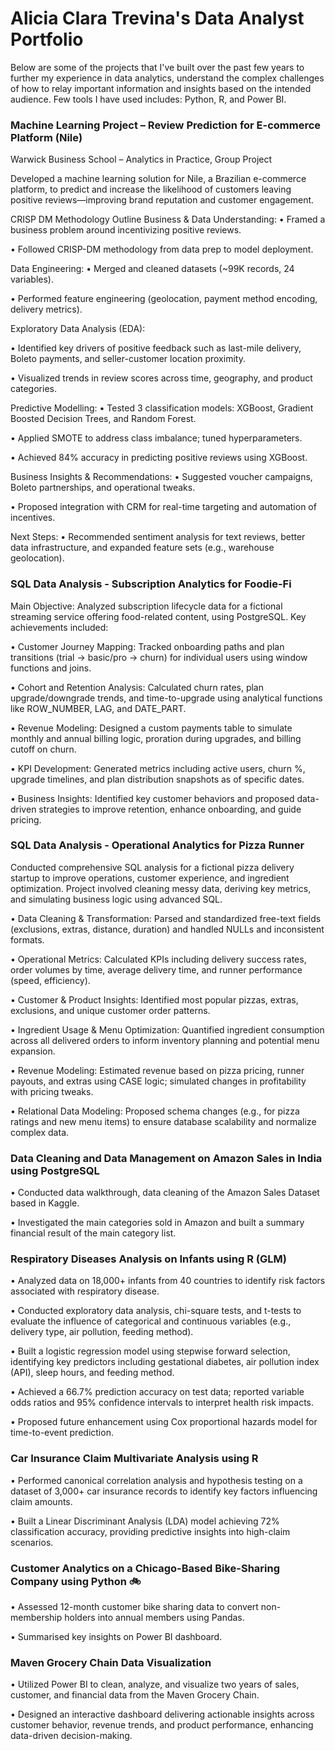 # Alicia Clara Trevina's Data Analyst Portfolio 

Below are some of the projects that I've built over the past few years to further my experience in data analytics, understand the complex challenges of how to relay important
information and insights based on the intended audience. Few tools I have used includes: Python, R, and Power BI. 

### Machine Learning Project – Review Prediction for E-commerce Platform (Nile)
Warwick Business School – Analytics in Practice, Group Project

Developed a machine learning solution for Nile, a Brazilian e-commerce platform, to predict and increase the likelihood of customers leaving positive reviews—improving brand reputation and customer engagement.

CRISP DM Methodology Outline 
Business & Data Understanding:
• Framed a business problem around incentivizing positive reviews.

• Followed CRISP-DM methodology from data prep to model deployment.

Data Engineering:
• Merged and cleaned datasets (~99K records, 24 variables).

• Performed feature engineering (geolocation, payment method encoding, delivery metrics).

Exploratory Data Analysis (EDA):

• Identified key drivers of positive feedback such as last-mile delivery, Boleto payments, and seller-customer location proximity.

• Visualized trends in review scores across time, geography, and product categories.

Predictive Modelling:
• Tested 3 classification models: XGBoost, Gradient Boosted Decision Trees, and Random Forest.

• Applied SMOTE to address class imbalance; tuned hyperparameters.

• Achieved 84% accuracy in predicting positive reviews using XGBoost.

Business Insights & Recommendations:
• Suggested voucher campaigns, Boleto partnerships, and operational tweaks.

• Proposed integration with CRM for real-time targeting and automation of incentives.

Next Steps:
• Recommended sentiment analysis for text reviews, better data infrastructure, and expanded feature sets (e.g., warehouse geolocation).



### SQL Data Analysis - Subscription Analytics for Foodie-Fi

Main Objective: Analyzed subscription lifecycle data for a fictional streaming service offering food-related content, using PostgreSQL. Key achievements included:

• Customer Journey Mapping: Tracked onboarding paths and plan transitions (trial → basic/pro → churn) for individual users using window functions and joins.

• Cohort and Retention Analysis: Calculated churn rates, plan upgrade/downgrade trends, and time-to-upgrade using analytical functions like ROW_NUMBER, LAG, and DATE_PART.

• Revenue Modeling: Designed a custom payments table to simulate monthly and annual billing logic, proration during upgrades, and billing cutoff on churn.

• KPI Development: Generated metrics including active users, churn %, upgrade timelines, and plan distribution snapshots as of specific dates.

• Business Insights: Identified key customer behaviors and proposed data-driven strategies to improve retention, enhance onboarding, and guide pricing.

### SQL Data Analysis - Operational Analytics for Pizza Runner 
Conducted comprehensive SQL analysis for a fictional pizza delivery startup to improve operations, customer experience, and ingredient optimization. 
Project involved cleaning messy data, deriving key metrics, and simulating business logic using advanced SQL.

• Data Cleaning & Transformation: Parsed and standardized free-text fields (exclusions, extras, distance, duration) and handled NULLs and inconsistent formats.

• Operational Metrics: Calculated KPIs including delivery success rates, order volumes by time, average delivery time, and runner performance (speed, efficiency).

• Customer & Product Insights: Identified most popular pizzas, extras, exclusions, and unique customer order patterns.

• Ingredient Usage & Menu Optimization: Quantified ingredient consumption across all delivered orders to inform inventory planning and potential menu expansion.

• Revenue Modeling: Estimated revenue based on pizza pricing, runner payouts, and extras using CASE logic; simulated changes in profitability with pricing tweaks.

• Relational Data Modeling: Proposed schema changes (e.g., for pizza ratings and new menu items) to ensure database scalability and normalize complex data.




### Data Cleaning and Data Management on Amazon Sales in India using PostgreSQL 
• Conducted data walkthrough, data cleaning of the Amazon Sales Dataset based in Kaggle. 

• Investigated the main categories sold in Amazon and built a summary financial result of the main category list. 

### Respiratory Diseases Analysis on Infants using R (GLM)
• Analyzed data on 18,000+ infants from 40 countries to identify risk factors associated with respiratory disease.

• Conducted exploratory data analysis, chi-square tests, and t-tests to evaluate the influence of categorical and continuous variables (e.g., delivery type, air pollution, feeding method).

• Built a logistic regression model using stepwise forward selection, identifying key predictors including gestational diabetes, air pollution index (API), sleep hours, and feeding method.

• Achieved a 66.7% prediction accuracy on test data; reported variable odds ratios and 95% confidence intervals to interpret health risk impacts.

• Proposed future enhancement using Cox proportional hazards model for time-to-event prediction.


### Car Insurance Claim Multivariate Analysis using R 
• Performed canonical correlation analysis and hypothesis testing on a dataset of 3,000+ car insurance records to identify key factors influencing claim amounts.

• Built a Linear Discriminant Analysis (LDA) model achieving 72% classification accuracy, providing predictive insights into high-claim scenarios.

### Customer Analytics on a Chicago-Based Bike-Sharing Company using Python 🚲
• Assessed 12-month customer bike sharing data to convert non-membership holders into annual members using Pandas.

• Summarised key insights on Power BI dashboard.


### Maven Grocery Chain Data Visualization

• Utilized Power BI to clean, analyze, and visualize two years of sales, customer, and financial data from the Maven Grocery Chain.

• Designed an interactive dashboard delivering actionable insights across customer behavior, revenue trends, and product performance, enhancing data-driven decision-making.




